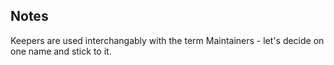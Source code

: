 ## Notes

Keepers are used interchangably with the term Maintainers - let's decide on one name and stick to it.
